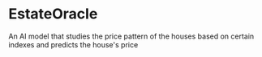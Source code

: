 # EstateOracle
An AI model that studies the price pattern of the houses based on certain indexes and predicts the house's price

